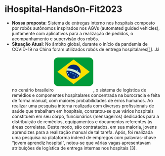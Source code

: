 # iHospital-HandsOn-Fit2023

 - **Nossa proposta**: Sistema de entregas interno nos hospitais composto por robôs autônomos inspirados nos AGVs (automated guided vehicles), juntamente com aplicativos para a realização de pedidos, o acompanhamento e supervisão dos robôs. 
 - **Situação Atual**: No âmbito global, durante o início da pandemia de COVID-19 na China foram utilizados robôs de entrega hospitalares[[1]]. Já no cenário brasileiro<img src="README_img\brazil.svg" width="128" height="128" alt="brazil" />, o sistema de logística de remédios e componentes hospitalares concentrada na burocracia e feita de forma manual, com maiores probabilidades de erros humanos.
Ao realizar uma pesquisa interna realizada com diversos profissionais de saúde que trabalham em hospitais, constatou-se que vários hospitais constituem em seu corpo, funcionários (mensageiros) dedicados para a distribuição de remédios, equipamentos e documentos referentes às áreas correlatas. Deste modo, são contratados, em sua maioria, jovens aprendizes para a realização manual de tal tarefa.
	Após, foi realizada uma pesquisa na plataforma indeed de empregos com palavras-chave “jovem aprendiz hospital”, notou-se que várias vagas apresentavam atribuições de logística de entrega internas nos hospitais [3].

 [1]: https://news.cgtn.com/news/2020-02-02/Hospitals-in-coronavirus-hit-Wuhan-use-medicine-delivery-robots-NKyRHprLry/index.html